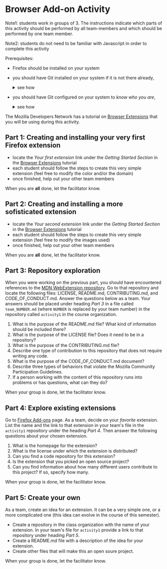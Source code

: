 # Browser Add-on Activity

Note1: students work in groups of 3. The instructions indicate which parts of this activity should be performed
by all team-members and which should be performed by one team member.

Note2: students do not need to be familiar with Javascript in order to complete this activity


Prerequisites:
- Firefox should be installed on your system
- you should have Git installed on your system if it is not there already, <br>
  <details markdown="1">
  <summary markdown="1">see how </summary>
  <p markdown="1">
  For download and install instructions and for a __list__ of available graphical interfaces
  see the [git-scm.com](https://git-scm.com/downloads) site.
  </p>
  </details>
- you should have Git configured on your system to _know who you are_,
  <details><summary>see how </summary>
  <p>
  Run the following commands from the command line:<br>
    
  ```
  git config --global user.email "YOUR_EMAIL"
  git config --global user.name "YOUR NAME"
  ```
  (The email should be the same email you used to register your GitHub account. Your name should be your name or nickname      - just make sure that it is proper and recognizable since it will be associated with all of your commits.  It can be your GitHub username. ) <br>
  For example, <br>

  ```
  git config --global user.email "joannakl@cs.nyu.edu" 
  git config --global user.name "JoannaKl"```<br>
  ```
  </p></details>


The Mozilla Developers Network has
a tutorial on [Browser Extensions](https://developer.mozilla.org/en-US/docs/Mozilla/Add-ons/WebExtensions) that
you will be using during this activity.

## Part 1: Creating and installing your very first Firefox extension

- locate the _Your first extension_ link under the _Getting Started Section_ in the
[Browser Extensions](https://developer.mozilla.org/en-US/docs/Mozilla/Add-ons/WebExtensions) tutorial
- each student should follow the steps to create this very simple extension
(feel free to modify the color and/or the domain)  
- once finished, help out your other team members

When you are __all__ done, let the facilitator know.

## Part 2: Creating and installing a more sofisticated extension

- locate the _Your second extension_ link under the _Getting Started Section_ in the
[Browser Extensions](https://developer.mozilla.org/en-US/docs/Mozilla/Add-ons/WebExtensions) tutorial
- each student should follow the steps to create this very simple extension (feel free to modify the images used)
- once finished, help out your other team members

When you are __all__ done, let the facilitator know.

## Part 3: Repository exploration

When you were working on the previous part, you should have encountered references to the
[MDN WebExtension repository](https://github.com/mdn/webextensions-examples).
Go to that repository and locate the following files: LICENSE, README.md, CONTRIBUTING.md, and CODE_OF_CONDUCT.md.  Answer the questions below as a team. Your answers should be placed under heading
_Part 3_ in a file called
`team_NUMBER.md` (where `NUMBER` is replaced by your team number) in the repository called `activity1` in the
course organization.

1. What is the purpose of the README.md file? What kind of information should be included there?
2. What is the purpose of the LICENSE file? Does it need to be in a repository?
3. What is the purpose of the CONTRIBUTING.md file?
4. Describe one type of contribution to this repository that does not require writing any code.
5. What is the purpose of the CODE_OF_CONDUCT.md document?
6. Describe three types of behaviors that violate the Mozilla Community Participation Guidelines.
7. If a person working with the content of this repository runs into problems or has questions, what can they do?

When your group is done, let the facilitator know.

## Part 4: Explore existing extensions  

Go to [Firefox Add-ons](https://addons.mozilla.org/en-US/firefox/) page. As a team, decide on your _favorite_
extension. List the name and the link to that extension in your team's file in the `activity1` repository
under the heading _Part 4_. Then answer the following questions about your chosen extension.

1. What is the homepage for the extension?
2. What is the license under which the extension is distributed?
3. Can you find a code repository for this extension?
4. Is the extension that you picked an open source project?
5. Can you find information about how many different users contribute to this project? If so, specify how many.

When your group is done, let the facilitator know.

## Part 5: Create your own

As a team, create an idea for an extension. It can be a very simple one, or a more complicated one (this idea can
evolve in the course of this semester).

- Create a repository in the class organization with the name of your extension. In your team's file for `activity1`
provide a link to that repository under heading _Part 5_.
- Create a README.md file with a description of the idea for your extension.
- Create other files that will make this an open soure project.

When your group is done, let the facilitator know.

